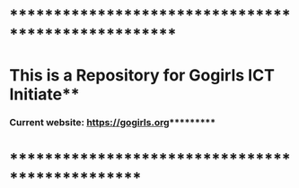 # ***************************************************
# This is a Repository for Gogirls ICT Initiate**
### Current website: https://gogirls.org*********
# ***********************************************